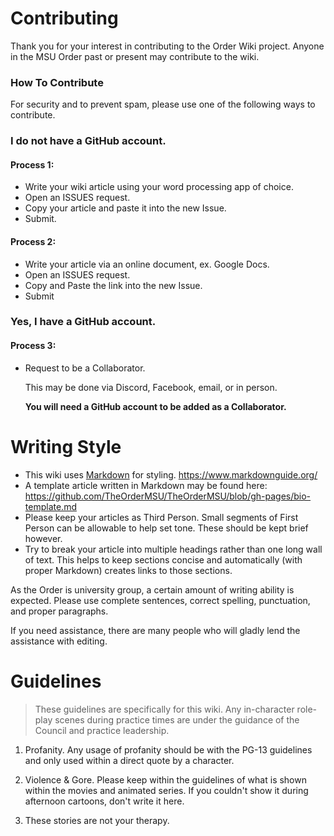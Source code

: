 # Contributing

Thank you for your interest in contributing to the Order Wiki project. Anyone in the MSU Order past or present may contribute to the wiki.

### How To Contribute

For security and to prevent spam, please use one of the following ways to contribute.

### I do not have a GitHub account.
#### Process 1:

- Write your wiki article using your word processing app of choice.
- Open an ISSUES request.
- Copy your article and paste it into the new Issue.
- Submit.

#### Process 2:
- Write your article via an online document, ex. Google Docs.
- Open an ISSUES request.
- Copy and Paste the link into the new Issue.
- Submit

### Yes, I have a GitHub account.
#### Process 3:

- Request to be a Collaborator.

  This may be done via Discord, Facebook, email, or in person.

  **You will need a GitHub account to be added as a Collaborator.**

# Writing Style

- This wiki uses [Markdown](https://www.markdownguide.org/) for styling. https://www.markdownguide.org/
- A template article written in Markdown may be found here: https://github.com/TheOrderMSU/TheOrderMSU/blob/gh-pages/bio-template.md
- Please keep your articles as Third Person. Small segments of First Person can be allowable to help set tone. These should be kept brief however.
- Try to break your article into multiple headings rather than one long wall of text. This helps to keep sections concise and automatically (with proper Markdown) creates links to those sections.

As the Order is university group, a certain amount of writing ability is expected. Please use complete sentences, correct spelling, punctuation, and proper paragraphs.

If you need assistance, there are many people who will gladly lend the assistance with editing.

# Guidelines

> These guidelines are specifically for this wiki. Any in-character role-play scenes during practice times are under the guidance of the Council and practice leadership.

1. Profanity. Any usage of profanity should be with the PG-13 guidelines and only used within a direct quote by a character.

2. Violence & Gore. Please keep within the guidelines of what is shown within the movies and animated series. If you couldn't show it during afternoon cartoons, don't write it here.

3. These stories are not your therapy.
